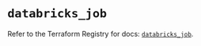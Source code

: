 # `databricks_job`

Refer to the Terraform Registry for docs: [`databricks_job`](https://registry.terraform.io/providers/databricks/databricks/1.68.0/docs/resources/job).
